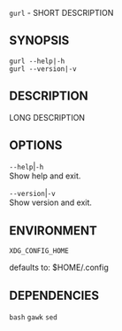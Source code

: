 `gurl` - SHORT DESCRIPTION

SYNOPSIS
--------
```text
gurl --help|-h
gurl --version|-v
```

DESCRIPTION
-----------
LONG DESCRIPTION


OPTIONS
-------

`--help`|`-h`  
Show help and exit.

`--version`|`-v`  
Show version and exit.


ENVIRONMENT
-----------

`XDG_CONFIG_HOME`  

defaults to: $HOME/.config

DEPENDENCIES
------------
`bash`
`gawk`
`sed`



